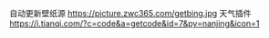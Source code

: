 自动更新壁纸源
https://picture.zwc365.com/getbing.jpg
天气插件
https://i.tianqi.com/?c=code&a=getcode&id=7&py=nanjing&icon=1
